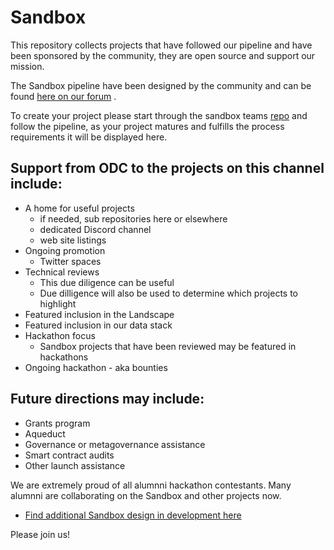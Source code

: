 # Sandbox

This repository collects projects that have followed our pipeline and have been sponsored by the community, they are open source and support our mission. 

The Sandbox pipeline have been designed by the community and can be found [here on our forum](https://forum.opendatacommunity.org/t/project-pipeline-in-detail/28/5?u=stefi) .

To create your project please start through the sandbox teams [repo](https://github.com/orgs/OpenDataforWeb3-sandbox/repositories) and follow the pipeline, as your project matures and fulfills the process requirements it will be displayed here. 



##  Support from ODC to the projects on this channel include:

- A home for useful projects
   - if needed, sub repositories here or elsewhere
   - dedicated Discord channel
   - web site listings
- Ongoing promotion 
   - Twitter spaces 
- Technical reviews
   - This due diligence can be useful 
   - Due dilligence will also be used to determine which projects to highlight
- Featured inclusion in the Landscape
- Featured inclusion in our data stack
- Hackathon focus
   - Sandbox projects that have been reviewed may be featured in hackathons
- Ongoing hackathon - aka bounties

## Future directions may include:
- Grants program
- Aqueduct
- Governance or metagovernance assistance
- Smart contract audits
- Other launch assistance

We are extremely proud of all alumnni hackathon contestants.  Many alumnni are collaborating on the Sandbox and other projects now.

- [Find additional Sandbox design in development here](https://miro.com/app/board/uXjVPlv-XQA=/)
  
Please join us!
